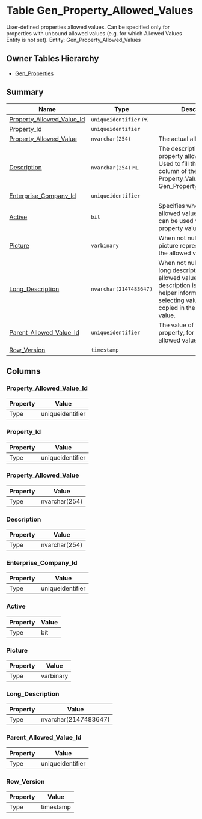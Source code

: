 # Table Gen_Property_Allowed_Values

User-defined properties allowed values. Can be specified only for properties with unbound allowed values (e.g. for which Allowed Values Entity is not set). Entity: Gen_Property_Allowed_Values

## Owner Tables Hierarchy

* [Gen_Properties](Gen_Properties.md)

## Summary

| Name | Type | Description |
| - | - | --- |
|[Property_Allowed_Value_Id](#property_allowed_value_id)|`uniqueidentifier` `PK`||
|[Property_Id](#property_id)|`uniqueidentifier` ||
|[Property_Allowed_Value](#property_allowed_value)|`nvarchar(254)` |The actual allowed value.|
|[Description](#description)|`nvarchar(254)` `ML`|The description of the property allowed value. Used to fill the Description column of the Property_Value in Gen_Property_Values_Table.|
|[Enterprise_Company_Id](#enterprise_company_id)|`uniqueidentifier` ||
|[Active](#active)|`bit` |Specifies whether the allowed value is active and can be used when selecting property values.|
|[Picture](#picture)|`varbinary` |When not null, specifies a picture representation of the allowed value.|
|[Long_Description](#long_description)|`nvarchar(2147483647)` |When not null, specifies a long description of the allowed value. This long description is only used as helper information when selecting values, it is not copied in the property value.|
|[Parent_Allowed_Value_Id](#parent_allowed_value_id)|`uniqueidentifier` |The value of the parent property, for which this allowed value is valid.|
|[Row_Version](#row_version)|`timestamp` ||

## Columns

### Property_Allowed_Value_Id

| Property | Value |
| - | - |
|Type|uniqueidentifier|

### Property_Id

| Property | Value |
| - | - |
|Type|uniqueidentifier|

### Property_Allowed_Value

| Property | Value |
| - | - |
|Type|nvarchar(254)|

### Description

| Property | Value |
| - | - |
|Type|nvarchar(254)|

### Enterprise_Company_Id

| Property | Value |
| - | - |
|Type|uniqueidentifier|

### Active

| Property | Value |
| - | - |
|Type|bit|

### Picture

| Property | Value |
| - | - |
|Type|varbinary|

### Long_Description

| Property | Value |
| - | - |
|Type|nvarchar(2147483647)|

### Parent_Allowed_Value_Id

| Property | Value |
| - | - |
|Type|uniqueidentifier|

### Row_Version

| Property | Value |
| - | - |
|Type|timestamp|


